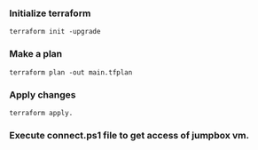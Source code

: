 ### Initialize terraform

```
terraform init -upgrade
```

### Make a plan

```
terraform plan -out main.tfplan
```

### Apply changes

```
terraform apply.
```

### Execute connect.ps1 file to get access of jumpbox vm.

